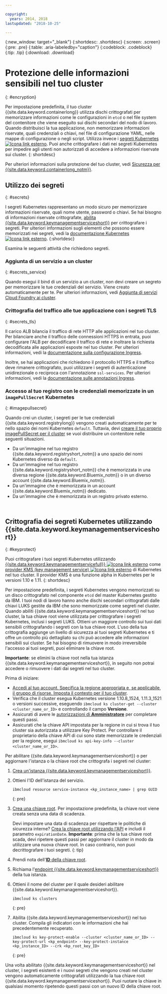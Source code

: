 ```yaml
---

copyright:
  years: 2014, 2018
lastupdated: "2018-10-25"

---
```


{:new_window: target="_blank"}
{:shortdesc: .shortdesc}
{:screen: .screen}
{:pre: .pre}
{:table: .aria-labeledby="caption"}
{:codeblock: .codeblock}
{:tip: .tip}
{:download: .download}


# Protezione delle informazioni sensibili nel tuo cluster
{: #encryption}

Per impostazione predefinita, il tuo cluster {{site.data.keyword.containerlong}} utilizza dischi crittografati per memorizzare informazioni come le configurazioni in `etcd` o nel file system del contenitore che viene eseguito sui dischi secondari del nodo di lavoro. Quando distribuisci la tua applicazione, non memorizzare informazioni riservate, quali credenziali o chiavi, nel file di configurazione YAML, nelle mappe di configurazione o negli script. Utilizza invece i [segreti Kubernetes ![Icona link esterno](../icons/launch-glyph.svg "Icona link esterno")](https://kubernetes.io/docs/concepts/configuration/secret/). Puoi anche crittografare i dati nei segreti Kubernetes per impedire agli utenti non autorizzati di accedere a informazioni riservate sui cluster.
{: shortdesc}

Per ulteriori informazioni sulla protezione del tuo cluster, vedi [Sicurezza per {{site.data.keyword.containerlong_notm}}](cs_secure.html#security).



## Utilizzo dei segreti
{: #secrets}

I segreti Kubernetes rappresentano un modo sicuro per memorizzare informazioni riservate, quali nome utente, password o
chiavi. Se hai bisogno di informazioni riservate crittografate, [abilita {{site.data.keyword.keymanagementserviceshort}}](#keyprotect) per crittografare i segreti. Per ulteriori informazioni sugli elementi che possono essere memorizzati nei segreti, vedi la [documentazione Kubernetes ![Icona link esterno](../icons/launch-glyph.svg "Icona link esterno")](https://kubernetes.io/docs/concepts/configuration/secret/).
{:shortdesc}

Esamina le seguenti attività che richiedono segreti.

### Aggiunta di un servizio a un cluster
{: #secrets_service}

Quando esegui il bind di un servizio a un cluster, non devi creare un segreto per memorizzare le tue credenziali del servizio. Viene creato automaticamente per te. Per ulteriori informazioni, vedi [Aggiunta di servizi Cloud Foundry ai cluster](cs_integrations.html#adding_cluster).

### Crittografia del traffico alle tue applicazione con i segreti TLS
{: #secrets_tls}

Il carico ALB bilancia il traffico di rete HTTP alle applicazioni nel tuo cluster. Per bilanciare anche il traffico delle connessioni HTTPS in entrata, puoi configurare l'ALB per decodificare il traffico di rete e inoltrare la richiesta decodificata alle applicazioni esposte nel tuo cluster. Per ulteriori informazioni, vedi la [documentazione sulla configurazione Ingress](cs_ingress.html#public_inside_3).

Inoltre, se hai applicazioni che richiedono il protocollo HTTPS e il traffico deve rimanere crittografato, puoi utilizzare i segreti di autenticazione unidirezionale o reciproca con l'annotazione `ssl-services`. Per ulteriori informazioni, vedi la [documentazione sulle annotazioni Ingress](cs_annotations.html#ssl-services).

### Accesso al tuo registro con le credenziali memorizzate in un `imagePullSecret` Kubernetes 
{: #imagepullsecret}

Quando crei un cluster, i segreti per le tue credenziali {{site.data.keyword.registrylong}} vengono creati automaticamente per te nello spazio dei nomi Kubernetes `default`. Tuttavia, devi [creare il tuo proprio imagePullSecret per il cluster](cs_images.html#other) se vuoi distribuire un contenitore nelle seguenti situazioni.
* Da un'immagine nel tuo registro {{site.data.keyword.registryshort_notm}} a uno spazio dei nomi Kubernetes diverso da `default`.
* Da un'immagine nel tuo registro {{site.data.keyword.registryshort_notm}} che è memorizzata in una diversa regione {{site.data.keyword.Bluemix_notm}} o in un diverso account {{site.data.keyword.Bluemix_notm}}.
* Da un'immagine che è memorizzata in un account {{site.data.keyword.Bluemix_notm}} dedicato.
* Da un'immagine che è memorizzata in un registro privato esterno.

<br />


## Crittografia dei segreti Kubernetes utilizzando {{site.data.keyword.keymanagementserviceshort}}
{: #keyprotect}

Puoi crittografare i tuoi segreti Kubernetes utilizzando [{{site.data.keyword.keymanagementservicefull}} ![Icona link esterno](../icons/launch-glyph.svg "Icona link esterno")](/docs/services/key-protect/index.html#getting-started-with-key-protect) come [provider KMS (key management service) ![Icona link esterno](../icons/launch-glyph.svg "Icona link esterno")](https://kubernetes.io/docs/tasks/administer-cluster/kms-provider/) di Kubernetes nel tuo cluster. Il provider KMS è una funzione alpha in Kubernetes per le versioni 1.10 e 1.11.
{: shortdesc}

Per impostazione predefinita, i segreti Kubernetes vengono memorizzati su un disco crittografato nel componente `etcd` del master Kubernetes gestito da IBM. I tuoi nodi di lavoro hanno anche dischi secondari crittografati dalle chiavi LUKS gestite da IBM che sono memorizzate come segreti nel cluster. Quando abiliti {{site.data.keyword.keymanagementserviceshort}} nel tuo cluster, la tua chiave root viene utilizzata per crittografare i segreti Kubernetes, inclusi i segreti LUKS. Ottieni un maggiore controllo sui tuoi dati sensibili crittografando i segreti con la tua chiave root. L'uso della tua crittografia aggiunge un livello di sicurezza ai tuoi segreti Kubernetes e ti offre un controllo più dettagliato su chi può accedere alle informazioni sensibili sui cluster. Se hai bisogno di rimuovere in modo irreversibile l'accesso ai tuoi segreti, puoi eliminare la chiave root.

**Importante**: se elimini la chiave root nella tua istanza {{site.data.keyword.keymanagementserviceshort}}, in seguito non potrai accedere o rimuovere i dati dai segreti nel tuo cluster.

Prima di iniziare:
* [Accedi al tuo account. Specifica la regione appropriata e, se applicabile, il gruppo di risorse. Imposta il contesto per il tuo cluster](cs_cli_install.html#cs_cli_configure).
* Verifica che il cluster esegua Kubernetes versione 1.10.8_1524, 1.11.3_1521 o versioni successive, eseguendo `ibmcloud ks cluster-get --cluster <cluster_name_or_ID>` e controllando il campo **Versione**.
* Assicurati di avere le [autorizzazioni di **Amministratore**](cs_users.html#access_policies) per completare questi passi.
* Assicurati che la chiave API impostata per la regione in cui si trova il tuo cluster sia autorizzata a utilizzare Key Protect. Per controllare il proprietario della chiave API di cui sono state memorizzate le credenziali per la regione, esegui `ibmcloud ks api-key-info --cluster <cluster_name_or_ID>`.

Per abilitare {{site.data.keyword.keymanagementserviceshort}} o per aggiornare l'istanza o la chiave root che crittografa i segreti nel cluster:

1.  [Crea un'istanza {{site.data.keyword.keymanagementserviceshort}}](/docs/services/key-protect/provision.html#provision).

2.  Ottieni l'ID dell'istanza del servizio.

    ```
    ibmcloud resource service-instance <kp_instance_name> | grep GUID
    ```
    {: pre}

3.  [Crea una chiave root](/docs/services/key-protect/create-root-keys.html#create-root-keys). Per impostazione predefinita, la chiave root viene creata senza una data di scadenza.

    Devi impostare una data di scadenza per rispettare le politiche di sicurezza interne? [Crea la chiave root utilizzando l'API](/docs/services/key-protect/create-root-keys.html#api) e includi il parametro `expirationDate`. **Importante**: prima che la tua chiave root scada, devi ripetere questi passi per aggiornare il cluster in modo da utilizzare una nuova chiave root. In caso contrario, non puoi decrittografare i tuoi segreti.
    {: tip}

4.  Prendi nota dell'[**ID** della chiave root](/docs/services/key-protect/view-keys.html#gui).

5.  Richiama l'[endpoint {{site.data.keyword.keymanagementserviceshort}}](/docs/services/key-protect/regions.html#endpoints) della tua istanza.

6.  Ottieni il nome del cluster per il quale desideri abilitare {{site.data.keyword.keymanagementserviceshort}}.

    ```
    ibmcloud ks clusters
    ```
    {: pre}

7.  Abilita {{site.data.keyword.keymanagementserviceshort}} nel tuo cluster. Compila gli indicatori con le informazioni che hai precedentemente recuperato.

    ```
    ibmcloud ks key-protect-enable --cluster <cluster_name_or_ID> --key-protect-url <kp_endpoint> --key-protect-instance <kp_instance_ID> --crk <kp_root_key_ID>
    ```
    {: pre}

Una volta abilitato {{site.data.keyword.keymanagementserviceshort}} nel cluster, i segreti esistenti e i nuovi segreti che vengono creati nel cluster vengono automaticamente crittografati utilizzando la tua chiave root {{site.data.keyword.keymanagementserviceshort}}. Puoi ruotare la chiave in qualsiasi momento ripetendo questi passi con un nuovo ID della chiave root.
